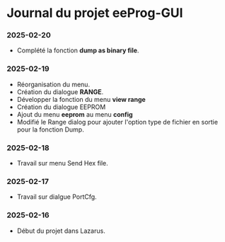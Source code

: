# Journal du projet **eeProg-GUI**

### 2025-02-20

* Complété la fonction **dump as binary file**.

### 2025-02-19

* Réorganisation du menu.
* Création du dialogue **RANGE**.
* Développer la fonction du menu **view range**
* Création du dialogue EEPROM
* Ajout du menu **eeprom** au menu **config**
* Modifié le Range dialog pour ajouter l'option type de fichier en sortie pour la fonction Dump.

### 2025-02-18

* Travail sur menu Send Hex file.

### 2025-02-17

* Travail sur dialgue PortCfg.

### 2025-02-16
* Début du projet dans Lazarus.
